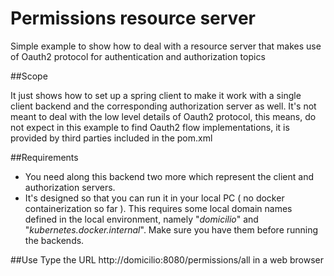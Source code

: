 # Permissions resource server

Simple example to show how to deal with a resource server that makes use of Oauth2 protocol for authentication and authorization topics

##Scope

It just shows how to set up a spring client to make it work with a single client backend and the corresponding authorization
server as well. It's not meant to deal with the low level details of Oauth2 protocol, this means, do
not expect in this example to find Oauth2 flow implementations, it is provided by third parties included in the pom.xml

##Requirements

* You need along this backend two more which represent the client and authorization servers.
* It's designed so that you can run it in your local PC ( no docker containerization so far ). This requires some local domain
  names defined in the local environment, namely "_domicilio_" and "_kubernetes.docker.internal_". Make sure you have them before running the backends.

##Use
Type the URL http://domicilio:8080/permissions/all in a web browser
